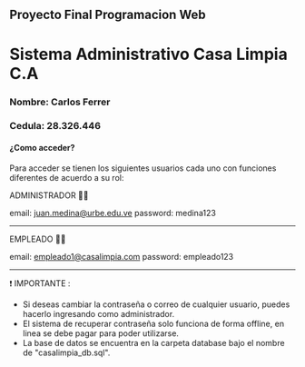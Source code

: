 ## Proyecto Final Programacion Web
# Sistema Administrativo Casa Limpia C.A
### Nombre: Carlos Ferrer
### Cedula: 28.326.446

#### ¿Como acceder?

Para acceder se tienen los siguientes usuarios cada uno con funciones diferentes de acuerdo a su rol:

ADMINISTRADOR  👨‍💻


email: juan.medina@urbe.edu.ve
password: medina123




------------



EMPLEADO 🧑‍💻

email: empleado1@casalimpia.com
password: empleado123

------------

❗ IMPORTANTE :


- Si deseas cambiar la contraseña o correo de cualquier usuario, puedes hacerlo ingresando como administrador.
- El sistema de recuperar contraseña solo funciona de forma offline, en linea se debe pagar para poder utilizarse.
- La base de datos se encuentra en la carpeta database bajo el nombre de "casalimpia_db.sql". 
